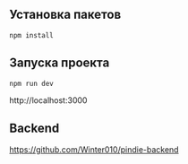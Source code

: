 ## Установка пакетов

```
npm install
```

## Запуска проекта

```
npm run dev
```

http://localhost:3000

## Backend

https://github.com/Winter010/pindie-backend